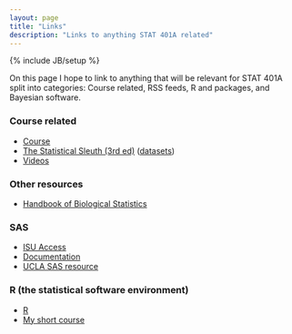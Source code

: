 ```yaml
---
layout: page
title: "Links"
description: "Links to anything STAT 401A related"
---
```

{% include JB/setup %}

On this page I hope to link to anything that will be relevant for STAT 401A split into categories: Course related, RSS feeds, R and packages, and Bayesian software.

### Course related
- [Course](index.html)
- [The Statistical Sleuth (3rd ed)](http://www.science.oregonstate.edu/~schafer/Sleuth/) ([datasets](http://www.science.oregonstate.edu/~schafer/Sleuth/files/sleuth3csv.zip))
- [Videos](http://www.youtube.com/jaradniemi)

### Other resources
- [Handbook of Biological Statistics](http://udel.edu/~mcdonald/statintro.html)

### SAS
- [ISU Access](http://www.stat.iastate.edu/resources/software/sas/)
- [Documentation](http://support.sas.com/documentation/)
- [UCLA SAS resource](http://www.ats.ucla.edu/stat/sas/)

### R (the statistical software environment)
- [R](http://www.r-project.org/)
- [My short course](http://niemiconsulting.com/blog/includes/class/IntroR.zip)
